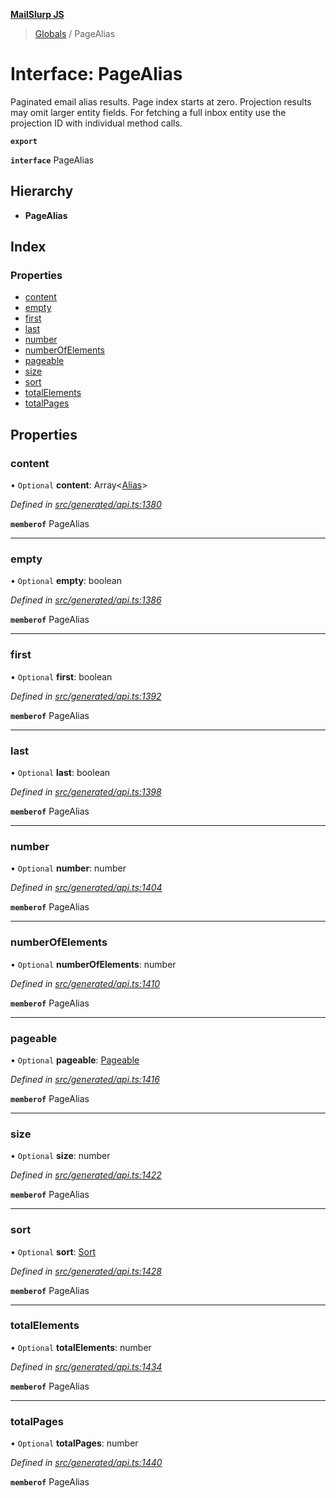 **[MailSlurp JS](../README.md)**

> [Globals](../README.md) / PageAlias

# Interface: PageAlias

Paginated email alias results. Page index starts at zero. Projection results may omit larger entity fields. For fetching a full inbox entity use the projection ID with individual method calls.

**`export`** 

**`interface`** PageAlias

## Hierarchy

* **PageAlias**

## Index

### Properties

* [content](pagealias.md#content)
* [empty](pagealias.md#empty)
* [first](pagealias.md#first)
* [last](pagealias.md#last)
* [number](pagealias.md#number)
* [numberOfElements](pagealias.md#numberofelements)
* [pageable](pagealias.md#pageable)
* [size](pagealias.md#size)
* [sort](pagealias.md#sort)
* [totalElements](pagealias.md#totalelements)
* [totalPages](pagealias.md#totalpages)

## Properties

### content

• `Optional` **content**: Array\<[Alias](alias.md)>

*Defined in [src/generated/api.ts:1380](https://github.com/mailslurp/mailslurp-client/blob/717d89d/src/generated/api.ts#L1380)*

**`memberof`** PageAlias

___

### empty

• `Optional` **empty**: boolean

*Defined in [src/generated/api.ts:1386](https://github.com/mailslurp/mailslurp-client/blob/717d89d/src/generated/api.ts#L1386)*

**`memberof`** PageAlias

___

### first

• `Optional` **first**: boolean

*Defined in [src/generated/api.ts:1392](https://github.com/mailslurp/mailslurp-client/blob/717d89d/src/generated/api.ts#L1392)*

**`memberof`** PageAlias

___

### last

• `Optional` **last**: boolean

*Defined in [src/generated/api.ts:1398](https://github.com/mailslurp/mailslurp-client/blob/717d89d/src/generated/api.ts#L1398)*

**`memberof`** PageAlias

___

### number

• `Optional` **number**: number

*Defined in [src/generated/api.ts:1404](https://github.com/mailslurp/mailslurp-client/blob/717d89d/src/generated/api.ts#L1404)*

**`memberof`** PageAlias

___

### numberOfElements

• `Optional` **numberOfElements**: number

*Defined in [src/generated/api.ts:1410](https://github.com/mailslurp/mailslurp-client/blob/717d89d/src/generated/api.ts#L1410)*

**`memberof`** PageAlias

___

### pageable

• `Optional` **pageable**: [Pageable](pageable.md)

*Defined in [src/generated/api.ts:1416](https://github.com/mailslurp/mailslurp-client/blob/717d89d/src/generated/api.ts#L1416)*

**`memberof`** PageAlias

___

### size

• `Optional` **size**: number

*Defined in [src/generated/api.ts:1422](https://github.com/mailslurp/mailslurp-client/blob/717d89d/src/generated/api.ts#L1422)*

**`memberof`** PageAlias

___

### sort

• `Optional` **sort**: [Sort](sort.md)

*Defined in [src/generated/api.ts:1428](https://github.com/mailslurp/mailslurp-client/blob/717d89d/src/generated/api.ts#L1428)*

**`memberof`** PageAlias

___

### totalElements

• `Optional` **totalElements**: number

*Defined in [src/generated/api.ts:1434](https://github.com/mailslurp/mailslurp-client/blob/717d89d/src/generated/api.ts#L1434)*

**`memberof`** PageAlias

___

### totalPages

• `Optional` **totalPages**: number

*Defined in [src/generated/api.ts:1440](https://github.com/mailslurp/mailslurp-client/blob/717d89d/src/generated/api.ts#L1440)*

**`memberof`** PageAlias
